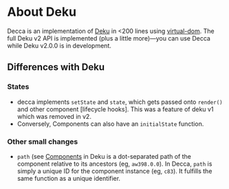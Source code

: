 # About Deku

Decca is an implementation of [Deku] in <200 lines using [virtual-dom]. The full Deku v2 API is implemented (plus a little more)—you can use Decca while Deku v2.0.0 is in development.

## Differences with Deku

### States

- decca implements `setState` and `state`, which gets passed onto `render()` and other component [lifecycle hooks]. This was a feature of deku v1 which was removed in v2.
- Conversely, Components can also have an `initialState` function.

### Other small changes

- `path` (see [Components](docs/components.md) in Deku is a dot-separated path of the component relative to its ancestors (eg, `aw398.0.0`). In Decca, `path` is simply a unique ID for the component instance (eg, `c83`). It fulfills the same function as a unique identifier.

[Deku]: https://dekujs.github.io/deku
[virtual-dom]: https://www.npmjs.com/package/virtual-dom
